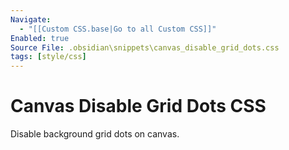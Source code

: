 ```yaml
---
Navigate:
  - "[[Custom CSS.base|Go to all Custom CSS]]"
Enabled: true
Source File: .obsidian\snippets\canvas_disable_grid_dots.css
tags: [style/css]
---
```

# Canvas Disable Grid Dots CSS

Disable background grid dots on canvas.
